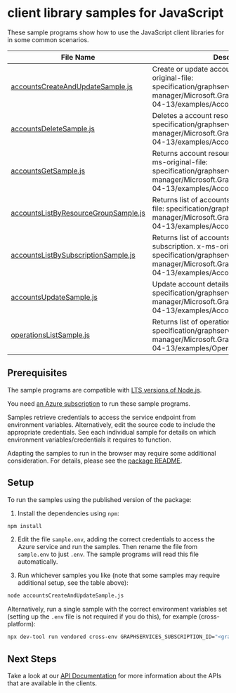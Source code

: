 # client library samples for JavaScript

These sample programs show how to use the JavaScript client libraries for in some common scenarios.

| **File Name**                                                             | **Description**                                                                                                                                                                                      |
| ------------------------------------------------------------------------- | ---------------------------------------------------------------------------------------------------------------------------------------------------------------------------------------------------- |
| [accountsCreateAndUpdateSample.js][accountscreateandupdatesample]         | Create or update account resource. x-ms-original-file: specification/graphservicesprod/resource-manager/Microsoft.GraphServices/stable/2023-04-13/examples/Accounts_Create.json                      |
| [accountsDeleteSample.js][accountsdeletesample]                           | Deletes a account resource. x-ms-original-file: specification/graphservicesprod/resource-manager/Microsoft.GraphServices/stable/2023-04-13/examples/Accounts_Delete.json                             |
| [accountsGetSample.js][accountsgetsample]                                 | Returns account resource for a given name. x-ms-original-file: specification/graphservicesprod/resource-manager/Microsoft.GraphServices/stable/2023-04-13/examples/Accounts_Get.json                 |
| [accountsListByResourceGroupSample.js][accountslistbyresourcegroupsample] | Returns list of accounts apps. x-ms-original-file: specification/graphservicesprod/resource-manager/Microsoft.GraphServices/stable/2023-04-13/examples/Accounts_List.json                            |
| [accountsListBySubscriptionSample.js][accountslistbysubscriptionsample]   | Returns list of accounts belonging to a subscription. x-ms-original-file: specification/graphservicesprod/resource-manager/Microsoft.GraphServices/stable/2023-04-13/examples/Accounts_List_Sub.json |
| [accountsUpdateSample.js][accountsupdatesample]                           | Update account details. x-ms-original-file: specification/graphservicesprod/resource-manager/Microsoft.GraphServices/stable/2023-04-13/examples/Accounts_Update.json                                 |
| [operationsListSample.js][operationslistsample]                           | Returns list of operations. x-ms-original-file: specification/graphservicesprod/resource-manager/Microsoft.GraphServices/stable/2023-04-13/examples/Operations_List.json                             |

## Prerequisites

The sample programs are compatible with [LTS versions of Node.js](https://github.com/nodejs/release#release-schedule).

You need [an Azure subscription][freesub] to run these sample programs.

Samples retrieve credentials to access the service endpoint from environment variables. Alternatively, edit the source code to include the appropriate credentials. See each individual sample for details on which environment variables/credentials it requires to function.

Adapting the samples to run in the browser may require some additional consideration. For details, please see the [package README][package].

## Setup

To run the samples using the published version of the package:

1. Install the dependencies using `npm`:

```bash
npm install
```

2. Edit the file `sample.env`, adding the correct credentials to access the Azure service and run the samples. Then rename the file from `sample.env` to just `.env`. The sample programs will read this file automatically.

3. Run whichever samples you like (note that some samples may require additional setup, see the table above):

```bash
node accountsCreateAndUpdateSample.js
```

Alternatively, run a single sample with the correct environment variables set (setting up the `.env` file is not required if you do this), for example (cross-platform):

```bash
npx dev-tool run vendored cross-env GRAPHSERVICES_SUBSCRIPTION_ID="<graphservices subscription id>" GRAPHSERVICES_RESOURCE_GROUP="<graphservices resource group>" node accountsCreateAndUpdateSample.js
```

## Next Steps

Take a look at our [API Documentation][apiref] for more information about the APIs that are available in the clients.

[accountscreateandupdatesample]: https://github.com/Azure/azure-sdk-for-js/blob/main/sdk/graphservices/arm-graphservices/samples/v1/javascript/accountsCreateAndUpdateSample.js
[accountsdeletesample]: https://github.com/Azure/azure-sdk-for-js/blob/main/sdk/graphservices/arm-graphservices/samples/v1/javascript/accountsDeleteSample.js
[accountsgetsample]: https://github.com/Azure/azure-sdk-for-js/blob/main/sdk/graphservices/arm-graphservices/samples/v1/javascript/accountsGetSample.js
[accountslistbyresourcegroupsample]: https://github.com/Azure/azure-sdk-for-js/blob/main/sdk/graphservices/arm-graphservices/samples/v1/javascript/accountsListByResourceGroupSample.js
[accountslistbysubscriptionsample]: https://github.com/Azure/azure-sdk-for-js/blob/main/sdk/graphservices/arm-graphservices/samples/v1/javascript/accountsListBySubscriptionSample.js
[accountsupdatesample]: https://github.com/Azure/azure-sdk-for-js/blob/main/sdk/graphservices/arm-graphservices/samples/v1/javascript/accountsUpdateSample.js
[operationslistsample]: https://github.com/Azure/azure-sdk-for-js/blob/main/sdk/graphservices/arm-graphservices/samples/v1/javascript/operationsListSample.js
[apiref]: https://learn.microsoft.com/javascript/api/@azure/arm-graphservices?view=azure-node-preview
[freesub]: https://azure.microsoft.com/free/
[package]: https://github.com/Azure/azure-sdk-for-js/tree/main/sdk/graphservices/arm-graphservices/README.md
